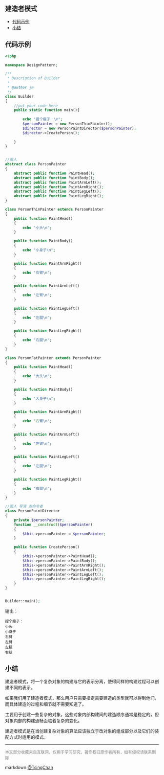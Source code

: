 建造者模式
----
<!-- TOC -->

- [代码示例](#代码示例)
- [小结](#小结)

<!-- /TOC -->

## 代码示例

```php
<?php 

namespace DesignPattern;

/**
 * Description of Builder
 *
 * @author jm
 */
class Builder
{
    //put your code here
    public static function main(){
        
        echo "捏个瘦子：\n";
        $personPainter = new PersonThinPainter();
        $director = new PersonPaintDirector($personPainter);
        $director->CreatePerson();
        
    }
}


//画人
abstract class PersonPainter
{
    abstract public function PaintHead();
    abstract public function PaintBody();
    abstract public function PaintArmLeft();
    abstract public function PaintArmRight();
    abstract public function PaintLegLeft();
    abstract public function PaintLegRight();
}

class PersonThinPainter extends PersonPainter
{
    public function PaintHead()
    {
        echo "小头\n";
    }

    public function PaintBody()
    {
        echo "小身子\n";
    }

    public function PaintArmRight()
    {
        echo "右臂\n";
    }

    public function PaintArmLeft()
    {
        echo "左臂\n";
    }

    public function PaintLegLeft()
    {
        echo "左腿\n";
    }

    public function PaintLegRight()
    {
        echo "右腿\n";
    }
}

class PersonFatPainter extends PersonPainter
{
    public function PaintHead()
    {
        echo "大头\n";
    }

    public function PaintBody()
    {
        echo "大身子\n";
    }

    public function PaintArmRight()
    {
        echo "右臂\n";
    }

    public function PaintArmLeft()
    {
        echo "左臂\n";
    }

    public function PaintLegLeft()
    {
        echo "左腿\n";
    }

    public function PaintLegRight()
    {
        echo "右腿\n";
    }
}

//画人 导演 发命令者
class PersonPaintDirector
{
    private $personPainter;
    function __construct($personPainter)
    {
        $this->personPainter = $personPainter;
    }

    public function CreatePerson()
    {
        $this->personPainter->PaintHead();
        $this->personPainter->PaintBody();
        $this->personPainter->PaintArmRight();
        $this->personPainter->PaintArmLeft();
        $this->personPainter->PaintLegLeft();
        $this->personPainter->PaintLegRight();
    }
}


Builder::main();
```
输出：
```
捏个瘦子：
小头
小身子
右臂
左臂
左腿
右腿

```

## 小结

建造者模式，将一个复杂对象的构建与它的表示分离，使得同样的构建过程可以创建不同的表示。

如果我们用了建造者模式，那么用户只需要指定需要建造的类型就可以得到他们，而具体建造的过程和细节就不需要知道了。

主要用于创建一些复杂的对象，这些对象内部构建间的建造顺序通常是稳定的，但对象内部的构建通畅面临着复杂的变化。

建造者模式是在当创建复杂对象的算法应该独立于改对象的组成部分以及它们的装配方式时适用的模式。

----
<font size=2 color='grey'>本文部分收藏来自互联网，仅用于学习研究，著作权归原作者所有，如有侵权请联系删除</font>

markdown [@TsingChan](http://www.9ong.com/) 